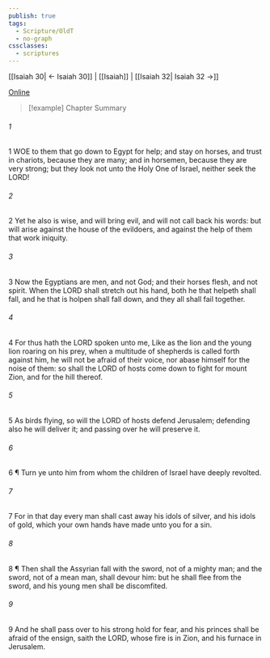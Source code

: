 ```yaml
---
publish: true
tags:
  - Scripture/OldT
  - no-graph
cssclasses:
  - scriptures
---
```

[[Isaiah 30| ← Isaiah 30]] | [[Isaiah]] | [[Isaiah 32| Isaiah 32 →]]

[Online](https://churchofjesuschrist.org/study/scriptures/ot/isa/31?lang=eng)

>[!example] Chapter Summary
>
###### 1
1 WOE to them that go down to Egypt for help; and stay on horses, and trust in chariots, because they are many; and in horsemen, because they are very strong; but they look not unto the Holy One of Israel, neither seek the LORD!
###### 2
2 Yet he also is wise, and will bring evil, and will not call back his words: but will arise against the house of the evildoers, and against the help of them that work iniquity.
###### 3
3 Now the Egyptians are men, and not God; and their horses flesh, and not spirit.  When the LORD shall stretch out his hand, both he that helpeth shall fall, and he that is holpen shall fall down, and they all shall fail together.
###### 4
4 For thus hath the LORD spoken unto me, Like as the lion and the young lion roaring on his prey, when a multitude of shepherds is called forth against him, he will not be afraid of their voice, nor abase himself for the noise of them: so shall the LORD of hosts come down to fight for mount Zion, and for the hill thereof.
###### 5
5 As birds flying, so will the LORD of hosts defend Jerusalem; defending also he will deliver it; and passing over he will preserve it.
###### 6
6 ¶ Turn ye unto him from whom the children of Israel have deeply revolted.
###### 7
7 For in that day every man shall cast away his idols of silver, and his idols of gold, which your own hands have made unto you for a sin.
###### 8
8 ¶ Then shall the Assyrian fall with the sword, not of a mighty man; and the sword, not of a mean man, shall devour him: but he shall flee from the sword, and his young men shall be discomfited.
###### 9
9 And he shall pass over to his strong hold for fear, and his princes shall be afraid of the ensign, saith the LORD, whose fire is in Zion, and his furnace in Jerusalem.



